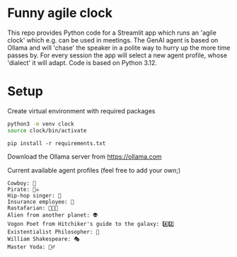 # Funny agile clock

This repo provides Python code for a Streamlit app which runs an 'agile clock' which e.g. can be used in meetings. The GenAI agent is based on Ollama and will 'chase' the speaker in a polite way to hurry up the more time passes by. For every session the app will select a new agent profile, whose 'dialect' it will adapt. Code is based on Python 3.12.

# Setup

Create virtual environment with required packages 
```bash
python3 -m venv clock
source clock/bin/activate
```

```
pip install -r requirements.txt
```

Download the Ollama server from https://ollama.com

Current available agent profiles (feel free to add your own;)
```
Cowboy: 🤠
Pirate: 🏴‍☠️
Hip-hop singer: 🎤
Insurance employee: 💼
Rastafarian: 🧑🏾‍🦱
Alien from another planet: 👽
Vogon Poet from Hitchiker's guide to the galaxy: 4️⃣2️⃣
Existentialist Philosopher: 🤔
William Shakespeare: 🎭
Master Yoda: 🧙‍♂️
```
